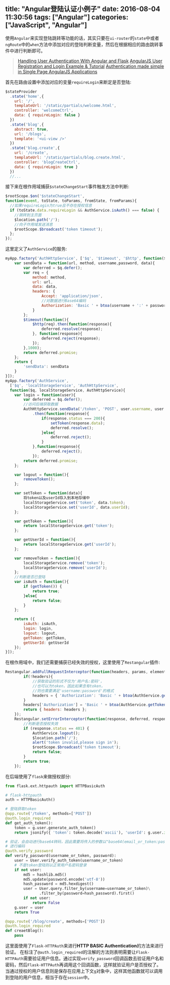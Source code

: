title: "Angular登陆认证小例子"
date: 2016-08-04 11:30:56
tags: ["Angular"]
categories: ["JavaScript", "Angular"]
---

使用`Angular`来实现登陆跳转等功能的话，其实只要在`ui-router`的`state`中或者`ngRoute`中的`when`方法中添加对应的登陆判断变量，然后在根据相应的路由跳转事件中进行判断即可。

<!-- more -->

> [Handling User Authentication With Angular and Flask](https://realpython.com/blog/python/handling-user-authentication-with-angular-and-flask/)
> [AngularJS User Registration and Login Example & Tutorial](http://jasonwatmore.com/post/2015/03/10/AngularJS-User-Registration-and-Login-Example.aspx)
> [Authentication made simple in Single Page AngularJS Applications](http://brewhouse.io/blog/2014/12/09/authentication-made-simple-in-single-page-angularjs-applications.html)

首先在路由设置中添加对应的变量`requireLogin`来断定是否登陆:
```js
$stateProvider
  .state('home',{
	url: '/',
	templateUrl: '/static/partials/welcome.html',
	controller: 'welcomeCtrl',
	data: { requireLogin: false }
  })
  .state('blog',{
	abstract: true,
	url: '/blogs',
	template: '<ui-view />'
  })
  .state('blog.create',{
	url: '/create',
	templateUrl: '/static/partials/blog.create.html',
	controller: 'blogCreateCtrl',
	data: { requireLogin: true }
  })
  //...
```
接下来在根作用域捕获`$stateChangeStart`事件触发方法中判断:
```js
$rootScope.$on('$stateChangeStart', 
function(event, toState, toParams, fromState, fromParams){
  //如果requireLogin为true且不存在授权信息
  if (toState.data.requireLogin && AuthService.isAuth() === false) {
    //跳转到主页面
    $location.path('/');
    //向子作用域发送消息
    $rootScope.$broadcast('token timeout');
  };
});
```
这里定义了`AuthService`的服务:
```js
myApp.factory('AuthHttpService', ['$q', '$timeout', '$http', function($q, $timeout, $http){
	var sendData = function(url, method, username,password, data){
		var deferred = $q.defer();
		var req = {
			method: method,
			url: url,
			data: data,
			headers: {
				Accept: 'application/json',
				//对数据进行Base64编码
				Authorization: 'Basic ' + btoa(username + ':' + password)
			}
		};
		$timeout(function(){
			$http(req).then(function(response){
				deferred.resolve(response);
			}, function(response){
				deferred.reject(response);
			});
		},1000);
		return deferred.promise;
	};
	return {
		'sendData': sendData
	}
}]);
myApp.factory('AuthService',
  ['$q', 'localStorageService', 'AuthHttpService',
  function($q, localStorageService, AuthHttpService){
  	var login = function(user){
  		var deferred = $q.defer();
  		//访问后端获取数据
		AuthHttpService.sendData('/token', 'POST', user.username, user.password, user)
			.then(function(response){
				if(response.status === 200){
					setToken(response.data);
					deferred.resolve();
				}else{
					deferred.reject();
				}
			},function(response){
				deferred.reject();
			});
  		return deferred.promise;
  	};

  	var logout = function(){
		removeToken();
  	};

    var setToken = function(data){
        将token以及userId存入到本地存储中
		localStorageService.set('token', data.token);
		localStorageService.set('userId', data.userId);
    };

    var getToken = function(){
		return localStorageService.get('token');
    };

    var getUserId = function(){
		return localStorageService.get('userId');
    };

    var removeToken = function(){
		localStorageService.remove('token');
		localStorageService.remove('userId');
    };
    //判断是否已登陆
    var isAuth = function(){
		if (getToken()) {
			return true;
		}else{
			return false;
		}
    };

  	return ({
		isAuth: isAuth,
		login: login,
		logout: logout,
		getToken: getToken,
		getUserId: getUserId
  	});
}]);
```
在根作用域中，我们还需要捕获已经失效的授权，这里使用了`Restangular`插件:
```js
Restangular.addFullRequestInterceptor(function(headers, params, element, httpConfig){
		if(!headers){
		    //获取验证的形式不仅为'用户名:密码'，
		    //也可以为token，因此如果含有token，
		    //则也需要满足'username:password'的格式
			headers = { 'Authorization': 'Basic ' + btoa(AuthService.getToken() + ':unused') };
		}
		headers['Authorization'] = 'Basic ' + btoa(AuthService.getToken() + ':unused');
		return { headers: headers };
	});
	Restangular.setErrorInterceptor(function(response, deferred, responseHandler){
	    //判断是否授权失效
		if (response.status == 401) {
			AuthService.logout();
			$location.path('/');
			alert('token invalid,please sign in');
			$rootScope.$broadcast('token timeout');
			return false;
		}
		return true;
	});
```
在后端使用了`flask`来做授权部分:
```python
from flask.ext.httpauth import HTTPBasicAuth

# flask-httpauth
auth = HTTPBasicAuth()

# 登陆获取token
@app.route('/token', methods=['POST'])
@auth.login_required
def get_auth_token():
    token = g.user.generate_auth_token()
    return jsonify({ 'token': token.decode('ascii'), 'userId': g.user.id })

# 验证，会自动进行base64转码，因此需要将传入的参数以"base64(email_or_token:password)"
# 进行编码
@auth.verify_password
def verify_password(username_or_token, password):
    user = User.verify_auth_token(username_or_token)
    # 不是token登陆则以正常用户名密码登录
    if not user:
        md5 = hashlib.md5()
        md5.update(password.encode('utf-8'))
        hash_password = md5.hexdigest()
        user = User.query.filter_by(username=username_or_token)\
               .filter_by(password=hash_password).first()
        if not user:
            return False
    g.user = user
    return True

@app.route('/blog/create', methods=['POST'])
@auth.login_required
def creaetBlog():
    pass
```
这里面使用了`Flask-HTTPAuth`来进行**HTTP BASIC Authentication**的方法来进行验证。
在标注了`@auth.login_required`的注解的方法则表明需要让`Flask-HTTPAuth`需要验证用户信息。通过实现`verify_password`回调函数去验证用户名和密码，然后`Flask-HTTPAuth`再调用这个回调函数，这样就验证用户是否授权了。
当通过授权的用户信息则是保存在应用上下文`g`对象中，这样其他函数就可以调用到登陆的用户信息，相当于存在`session`中。